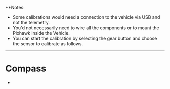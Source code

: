 **Notes: 
  - Some calibrations would need a connection to the vehicle via USB and not the telemetry.
  - You'd not necessarily need to wire all the components or to mount the Pixhawk inside the Vehicle.
  - You can start the calibration by selecting the gear button and choose the sensor to calibrate as follows.
----------------------------------------------------------------------------------------------
# Compass
  * 
